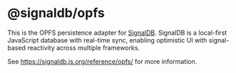 # @signaldb/opfs

This is the OPFS persistence adapter for [SignalDB](https://github.com/maxnowack/signaldb). SignalDB is a local-first JavaScript database with real-time sync, enabling optimistic UI with signal-based reactivity across multiple frameworks.

See https://signaldb.js.org/reference/opfs/ for more information.
